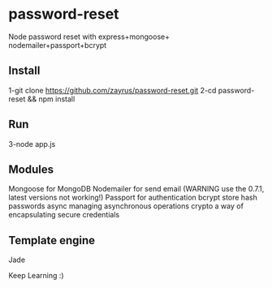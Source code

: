 # password-reset
Node password reset with express+mongoose+ nodemailer+passport+bcrypt

Install 
------------
1-git clone https://github.com/zayrus/password-reset.git
2-cd password-reset && npm install

Run
------------
3-node app.js

Modules
-----------
Mongoose for MongoDB
Nodemailer for send email (WARNING use the 0.7.1, latest versions not working!)
Passport for authentication
bcrypt store hash passwords
async  managing asynchronous operations 
crypto a way of encapsulating secure credentials 

Template engine
-----------
 Jade


Keep Learning :)
